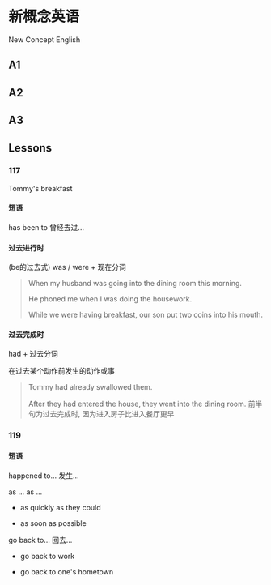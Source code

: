 # 新概念英语

New Concept English

## A1

## A2

## A3

## Lessons

### 117

Tommy's breakfast

#### 短语

has been to 曾经去过...

#### 过去进行时

(be的过去式) was / were + 现在分词

> When my husband was going into the dining room this morning.
> 
> He phoned me when I was doing the housework.
> 
> While we were having breakfast, our son put two coins into his mouth.

#### 过去完成时

had + 过去分词

在过去某个动作前发生的动作或事

> Tommy had already swallowed them. 
> 
> After they had entered the house, they went into the dining room.
> 前半句为过去完成时, 因为进入房子比进入餐厅更早



### 119

#### 短语

happened to... 发生...

as ... as ...

- as quickly as they could

- as soon as possible

go back to... 回去...

- go back to work

- go back to one's hometown


